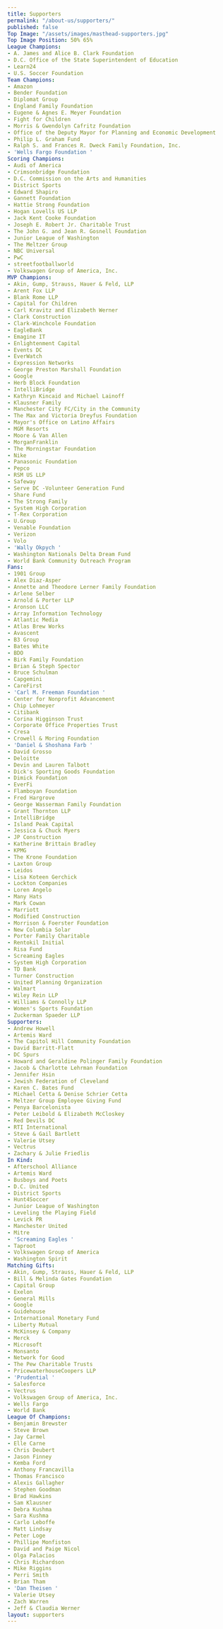 ```yaml
---
title: Supporters
permalink: "/about-us/supporters/"
published: false
Top Image: "/assets/images/masthead-supporters.jpg"
Top Image Position: 50% 65%
League Champions:
- A. James and Alice B. Clark Foundation
- D.C. Office of the State Superintendent of Education
- Learn24
- U.S. Soccer Foundation
Team Champions:
- Amazon
- Bender Foundation
- Diplomat Group
- England Family Foundation
- Eugene & Agnes E. Meyer Foundation
- Fight for Children
- Morris & Gwendolyn Cafritz Foundation
- Office of the Deputy Mayor for Planning and Economic Development
- Philip L. Graham Fund
- Ralph S. and Frances R. Dweck Family Foundation, Inc.
- 'Wells Fargo Foundation '
Scoring Champions:
- Audi of America
- Crimsonbridge Foundation
- D.C. Commission on the Arts and Humanities
- District Sports
- Edward Shapiro
- Gannett Foundation
- Hattie Strong Foundation
- Hogan Lovells US LLP
- Jack Kent Cooke Foundation
- Joseph E. Robert Jr. Charitable Trust
- The John G. and Jean R. Gosnell Foundation
- Junior League of Washington
- The Meltzer Group
- NBC Universal
- PwC
- streetfootballworld
- Volkswagen Group of America, Inc.
MVP Champions:
- Akin, Gump, Strauss, Hauer & Feld, LLP
- Arent Fox LLP
- Blank Rome LLP
- Capital for Children
- Carl Kravitz and Elizabeth Werner
- Clark Construction
- Clark-Winchcole Foundation
- EagleBank
- Emagine IT
- Enlightenment Capital
- Events DC
- EverWatch
- Expression Networks
- George Preston Marshall Foundation
- Google
- Herb Block Foundation
- IntelliBridge
- Kathryn Kincaid and Michael Lainoff
- Klausner Family
- Manchester City FC/City in the Community
- The Max and Victoria Dreyfus Foundation
- Mayor's Office on Latino Affairs
- MGM Resorts
- Moore & Van Allen
- MorganFranklin
- The Morningstar Foundation
- Nike
- Panasonic Foundation
- Pepco
- RSM US LLP
- Safeway
- Serve DC -Volunteer Generation Fund
- Share Fund
- The Strong Family
- System High Corporation
- T-Rex Corporation
- U.Group
- Venable Foundation
- Verizon
- Volo
- 'Wally Okpych '
- Washington Nationals Delta Dream Fund
- World Bank Community Outreach Program
Fans:
- 1901 Group
- Alex Diaz-Asper
- Annette and Theodore Lerner Family Foundation
- Arlene Selber
- Arnold & Porter LLP
- Aronson LLC
- Array Information Technology
- Atlantic Media
- Atlas Brew Works
- Avascent
- B3 Group
- Bates White
- BDO
- Birk Family Foundation
- Brian & Steph Spector
- Bruce Schulman
- Capgemini
- CareFirst
- 'Carl M. Freeman Foundation '
- Center for Nonprofit Advancement
- Chip Lohmeyer
- Citibank
- Corina Higginson Trust
- Corporate Office Properties Trust
- Cresa
- Crowell & Moring Foundation
- 'Daniel & Shoshana Farb '
- David Grosso
- Deloitte
- Devin and Lauren Talbott
- Dick's Sporting Goods Foundation
- Dimick Foundation
- EverFi
- Flamboyan Foundation
- Fred Hargrove
- George Wasserman Family Foundation
- Grant Thornton LLP
- IntelliBridge
- Island Peak Capital
- Jessica & Chuck Myers
- JP Construction
- Katherine Brittain Bradley
- KPMG
- The Krone Foundation
- Laxton Group
- Leidos
- Lisa Koteen Gerchick
- Lockton Companies
- Loren Angelo
- Many Hats
- Mark Cowan
- Marriott
- Modified Construction
- Morrison & Foerster Foundation
- New Columbia Solar
- Porter Family Charitable
- Rentokil Initial
- Risa Fund
- Screaming Eagles
- System High Corporation
- TD Bank
- Turner Construction
- United Planning Organization
- Walmart
- Wiley Rein LLP
- Williams & Connolly LLP
- Women's Sports Foundation
- Zuckerman Spaeder LLP
Supporters:
- Andrew Howell
- Artemis Ward
- The Capitol Hill Community Foundation
- David Barritt-Flatt
- DC Spurs
- Howard and Geraldine Polinger Family Foundation
- Jacob & Charlotte Lehrman Foundation
- Jennifer Hsin
- Jewish Federation of Cleveland
- Karen C. Bates Fund
- Michael Cetta & Denise Schrier Cetta
- Meltzer Group Employee Giving Fund
- Penya Barcelonista
- Peter Leibold & Elizabeth McCloskey
- Red Devils DC
- RTI International
- Steve & Gail Bartlett
- Valerie Utsey
- Vectrus
- Zachary & Julie Friedlis
In Kind:
- Afterschool Alliance
- Artemis Ward
- Busboys and Poets
- D.C. United
- District Sports
- Hunt4Soccer
- Junior League of Washington
- Leveling the Playing Field
- Levick PR
- Manchester United
- Mitre
- 'Screaming Eagles '
- Taproot
- Volkswagen Group of America
- Washington Spirit
Matching Gifts:
- Akin, Gump, Strauss, Hauer & Feld, LLP
- Bill & Melinda Gates Foundation
- Capital Group
- Exelon
- General Mills
- Google
- Guidehouse
- International Monetary Fund
- Liberty Mutual
- McKinsey & Company
- Merck
- Microsoft
- Monsanto
- Network for Good
- The Pew Charitable Trusts
- PricewaterhouseCoopers LLP
- 'Prudential '
- Salesforce
- Vectrus
- Volkswagen Group of America, Inc.
- Wells Fargo
- World Bank
League Of Champions:
- Benjamin Brewster
- Steve Brown
- Jay Carmel
- Elle Carne
- Chris Deubert
- Jason Finney
- Kemba Ford
- Anthony Francavilla
- Thomas Francisco
- Alexis Gallagher
- Stephen Goodman
- Brad Hawkins
- Sam Klausner
- Debra Kushma
- Sara Kushma
- Carlo Leboffe
- Matt Lindsay
- Peter Loge
- Phillipe Monfiston
- David and Paige Nicol
- Olga Palacios
- Chris Richardson
- Mike Riggins
- Perri Smith
- Brian Tham
- 'Dan Theisen '
- Valerie Utsey
- Zach Warren
- Jeff & Claudia Werner
layout: supporters
---
```


